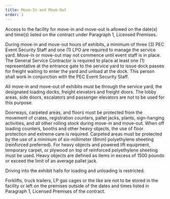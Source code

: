 ```yaml
---
title: Move-In and Move-Out
order: 1
---
```


Access to the facility for move-in and move-out is allowed on the date(s) and time(s) listed on the contract under Paragraph 1, Licensed Premises.

During move-in and move-out hours of exhibits, a minimum of three (3) PEC Event Security Staff and one (1) LPO are required to manage the service yard. Move-in or move-out may not commence until event staff is in place. The General Service Contractor is required to place at least one (1) representative at the entrance gate to the service yard to issue dock passes for freight waiting to enter the yard and unload at the dock. This person shall work in conjunction with the PEC Event Security Staff.

All move-in and move-out of exhibits must be through the service yard, the designated loading docks, freight elevators and freight doors. The lobby areas, side doors, escalators and passenger elevators are not to be used for this purpose.

Doorways, carpeted areas, and floors must be protected from the movement of crates, registration counters, pallet jacks, plants, sign-hanging activities, and all other rolling stock during move-in and move-out. When off loading counters, booths and other heavy objects, the use of floor protection and extreme care is required. Carpeted areas must be protected by the use of a minimum of six-millimeter (6mm) polyethylene sheeting (reinforced preferred). For heavy objects and powered lift equipment, temporary carpet, or plywood on top of reinforced polyethylene sheeting must be used. Heavy objects are defined as items in excess of 1500 pounds or exceed the limit of an average pallet jack.

Driving into the exhibit halls for loading and unloading is restricted.

Forklifts, truck trailers, LP gas cages or the like are not to be stored in the facility or left on the premises outside of the dates and times listed in Paragraph 1, Licensed Premises of the contract.
